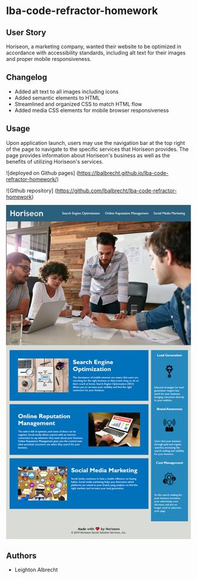 # lba-code-refractor-homework

## User Story
Horiseon, a marketing company, wanted their website to be optimized in accordance with accessibility standards, including alt text for their images and proper mobile responsiveness.

## Changelog

* Added alt text to all images including icons
* Added semantic elements to HTML
* Streamlined and organized CSS to match HTML flow
* Added media CSS elements for mobile browser responsiveness

## Usage
Upon application launch, users may use the navigation bar at the top right of the page to navigate to the specific services that Horiseon provides. The page provides information about Horiseon's business as well as the benefits of utilizing Horiseon's services.

![deployed on Github pages] (https://lbalbrecht.github.io/lba-code-refractor-homework/)

![Github repository] (https://github.com/lbalbrecht/lba-code-refractor-homework)

<img src=".\assets\images\code-refractor-snapshot.png" alt = "horiseon landing page">

## Authors

* Leighton Albrecht